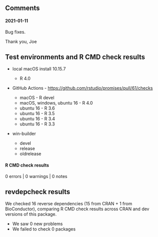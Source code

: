 ## Comments

#### 2021-01-11

Bug fixes.

Thank you,
Joe


## Test environments and R CMD check results

* local macOS install 10.15.7
  * R 4.0
* GitHub Actions - https://github.com/rstudio/promises/pull/61/checks
  * macOS - R devel
  * macOS, windows, ubuntu 16 - R 4.0
  * ubuntu 16 - R 3.6
  * ubuntu 16 - R 3.5
  * ubuntu 16 - R 3.4
  * ubuntu 16 - R 3.3

* win-builder
  * devel
  * release
  * oldrelease

#### R CMD check results

0 errors | 0 warnings | 0 notes

## revdepcheck results

We checked 16 reverse dependencies (15 from CRAN + 1 from BioConductor), comparing R CMD check results across CRAN and dev versions of this package.

 * We saw 0 new problems
 * We failed to check 0 packages
